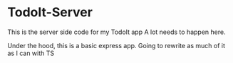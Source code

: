 # TodoIt-Server

This is the server side code for my TodoIt app
A lot needs to happen here.

Under the hood, this is a basic express app.
Going to rewrite as much of it as I can with TS
